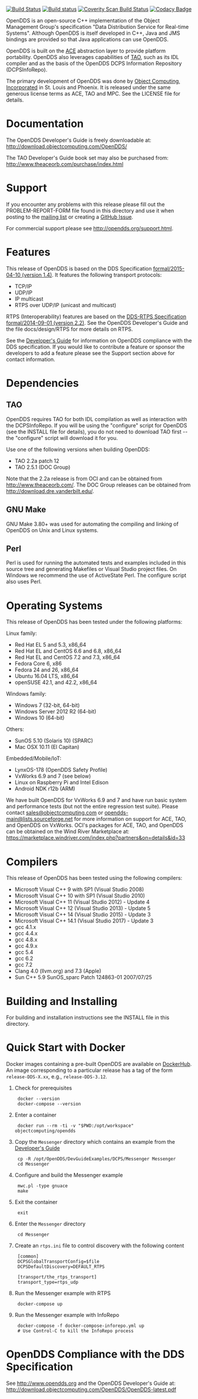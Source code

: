 [![Build Status](https://travis-ci.org/objectcomputing/OpenDDS.svg?branch=master)](https://travis-ci.org/objectcomputing/OpenDDS)
[![Build status](https://ci.appveyor.com/api/projects/status/github/objectcomputing/OpenDDS?svg=true)](https://ci.appveyor.com/project/mitza-oci/opendds/branch/master)
[![Coverity Scan Build Status](https://scan.coverity.com/projects/opendds/badge.svg)](https://scan.coverity.com/projects/opendds)
[![Codacy Badge](https://api.codacy.com/project/badge/Grade/4647c7248ac14e7bb60c142c626ba574)](https://www.codacy.com/app/OpenDDS/OpenDDS?utm_source=github.com&amp;utm_medium=referral&amp;utm_content=objectcomputing/OpenDDS&amp;utm_campaign=Badge_Grade)

OpenDDS is an open-source C\++ implementation of the Object Management Group's
specification "Data Distribution Service for Real-time Systems".  Although
OpenDDS is itself developed in C++, Java and JMS bindings are provided so
that Java applications can use OpenDDS.

OpenDDS is built on the [ACE](http://www.theaceorb.com/product/aboutace.html)
abstraction layer to provide platform portability.  OpenDDS also leverages
capabilities of [TAO](http://www.theaceorb.com/), such as its IDL compiler
and as the basis of the OpenDDS DCPS Information Repository (DCPSInfoRepo).

The primary development of OpenDDS was done by
[Object Computing, Incorporated](http://www.objectcomputing.com) in
St. Louis and Phoenix.  It is released under the same generous license
terms as ACE, TAO and MPC.  See the LICENSE file for details.


# Documentation

The OpenDDS Developer's Guide is freely downloadable at:
http://download.objectcomputing.com/OpenDDS/

The TAO Developer's Guide book set may also be purchased from:
http://www.theaceorb.com/purchase/index.html


# Support

If you encounter any problems with this release please fill out the
PROBLEM-REPORT-FORM file found in this directory and use it when posting to
the [mailing list](http://opendds.org/support.html) or creating a
[GitHub Issue](https://github.com/objectcomputing/OpenDDS/issues).

For commercial support please see http://opendds.org/support.html.


# Features

This release of OpenDDS is based on the DDS Specification [formal/2015-04-10
(version 1.4)](http://www.omg.org/spec/DDS/1.4).  It features the following
transport protocols:

* TCP/IP
* UDP/IP
* IP multicast
* RTPS over UDP/IP (unicast and multicast)

RTPS (Interoperability) features are based on the [DDS-RTPS Specification
formal/2014-09-01 (version 2.2)](http://www.omg.org/spec/DDSI-RTPS/2.2).  See
the OpenDDS Developer's Guide and the file docs/design/RTPS for more details on
RTPS.

See the [Developer's Guide](http://download.objectcomputing.com/OpenDDS) for
information on OpenDDS compliance with the DDS specification. If you would like
to contribute a feature or sponsor the developers to add a feature  please see
the Support section above for contact information.


# Dependencies

## TAO

OpenDDS requires TAO for both IDL compilation as well as interaction
with the DCPSInfoRepo.  If you will be using the "configure" script for OpenDDS
(see the INSTALL file for details), you do not need to download TAO first --
the "configure" script will download it for you.

Use one of the following versions when building OpenDDS:

* TAO 2.2a patch 12
* TAO 2.5.1 (DOC Group)

Note that the 2.2a release is from OCI and can be obtained
from http://www.theaceorb.com/.  The DOC Group releases can be obtained from
http://download.dre.vanderbilt.edu/.

## GNU Make

GNU Make 3.80+ was used for automating the compiling and linking of OpenDDS
on Unix and Linux systems.

## Perl

Perl is used for running the automated tests and examples included in this
source tree and generating Makefiles or Visual Studio project files.  On Windows
we recommend the use of ActiveState Perl.  The configure script also uses Perl.


# Operating Systems

This release of OpenDDS has been tested under the following platforms:

Linux family:
* Red Hat EL 5 and 5.3, x86_64
* Red Hat EL and CentOS 6.6 and 6.8, x86_64
* Red Hat EL and CentOS 7.2 and 7.3, x86_64
* Fedora Core 6, x86
* Fedora 24 and 26, x86_64
* Ubuntu 16.04 LTS, x86_64
* openSUSE 42.1, and 42.2, x86_64

Windows family:
* Windows 7 (32-bit, 64-bit)
* Windows Server 2012 R2 (64-bit)
* Windows 10 (64-bit)

Others:
* SunOS 5.10 (Solaris 10) (SPARC)
* Mac OSX 10.11 (El Capitan)

Embedded/Mobile/IoT:
* LynxOS-178 (OpenDDS Safety Profile)
* VxWorks 6.9 and 7 (see below)
* Linux on Raspberry Pi and Intel Edison
* Android NDK r12b (ARM)

We have built OpenDDS for VxWorks 6.9 and 7 and have run basic
system and performance tests (but not the entire regression test suite).
Please contact sales@objectcomputing.com or opendds-main@lists.sourceforge.net
for more information on support for ACE, TAO, and OpenDDS on VxWorks.
OCI's packages for ACE, TAO, and OpenDDS can be obtained on the Wind River
Marketplace at:
https://marketplace.windriver.com/index.php?partners&on=details&id=33


# Compilers

This release of OpenDDS has been tested using the following compilers:

* Microsoft Visual C++ 9 with SP1 (Visual Studio 2008)
* Microsoft Visual C++ 10 with SP1 (Visual Studio 2010)
* Microsoft Visual C++ 11 (Visual Studio 2012) - Update 4
* Microsoft Visual C++ 12 (Visual Studio 2013) - Update 5
* Microsoft Visual C++ 14 (Visual Studio 2015) - Update 3
* Microsoft Visual C++ 14.1 (Visual Studio 2017) - Update 3
* gcc 4.1.x
* gcc 4.4.x
* gcc 4.8.x
* gcc 4.9.x
* gcc 5.4
* gcc 6.2
* gcc 7.2
* Clang 4.0 (llvm.org) and 7.3 (Apple)
* Sun C++ 5.9 SunOS_sparc Patch 124863-01 2007/07/25


# Building and Installing

For building and installation instructions
see the INSTALL file in this directory.

# Quick Start with Docker

Docker images containing a pre-built OpenDDS are available on [DockerHub](https://hub.docker.com/r/objectcomputing/opendds/).  An image corresponding to a particular release has a tag of the form `release-DDS-X.xx`, e.g., `release-DDS-3.12`.

1. Check for prerequisites

        docker --version
        docker-compose --version

2. Enter a container

        docker run --rm -ti -v "$PWD:/opt/workspace" objectcomputing/opendds

3. Copy the `Messenger` directory which contains an example from the [Developer's Guide](http://download.objectcomputing.com/OpenDDS/OpenDDS-latest.pdf)

        cp -R /opt/OpenDDS/DevGuideExamples/DCPS/Messenger Messenger
        cd Messenger

4. Configure and build the Messenger example

        mwc.pl -type gnuace
        make

5. Exit the container

        exit

6. Enter the `Messenger` directory

        cd Messenger

7. Create an `rtps.ini` file to control discovery with the following content

        [common]
        DCPSGlobalTransportConfig=$file
        DCPSDefaultDiscovery=DEFAULT_RTPS

        [transport/the_rtps_transport]
        transport_type=rtps_udp

8. Run the Messenger example with RTPS

        docker-compose up

9. Run the Messenger example with InfoRepo

        docker-compose -f docker-compose-inforepo.yml up
        # Use Control-C to kill the InfoRepo process

# OpenDDS Compliance with the DDS Specification

See http://www.opendds.org and the OpenDDS Developer's Guide at:
http://download.objectcomputing.com/OpenDDS/OpenDDS-latest.pdf
